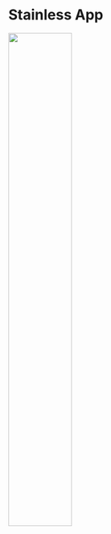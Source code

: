 # Stainless App

<img src="https://github.com/tonyjoo974/Stainless/tree/tony/initial_screen.png" width="50%"></img>